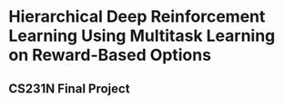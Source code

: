 # Hierarchical Deep Reinforcement Learning Using Multitask Learning on Reward-Based Options
## CS231N Final Project

